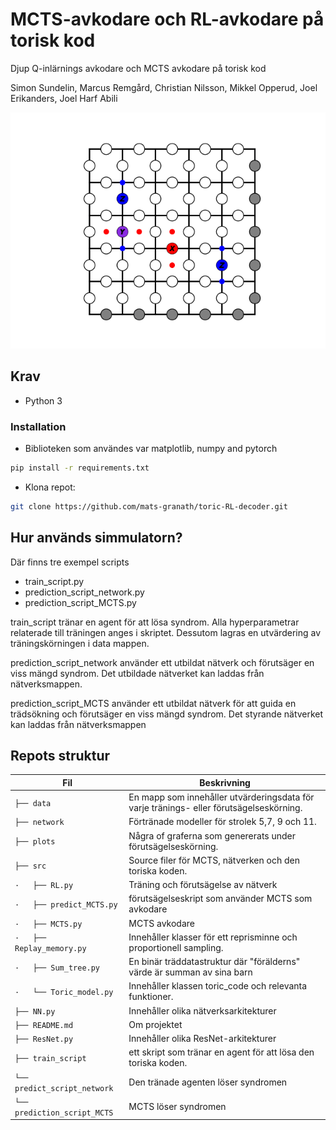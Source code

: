 # MCTS-avkodare och RL-avkodare på torisk kod

Djup Q-inlärnings avkodare och MCTS avkodare på torisk kod

Simon Sundelin, Marcus Remgård, Christian Nilsson, Mikkel Opperud, Joel Erikanders, Joel Harf Abili

![](docs/visual/toric_code_gif.gif)


## Krav 
- Python 3
 
### Installation 
- Biblioteken som användes var matplotlib, numpy and pytorch

```bash
pip install -r requirements.txt
```

- Klona repot:
```bash
git clone https://github.com/mats-granath/toric-RL-decoder.git
```

## Hur används simmulatorn?
Där finns tre exempel scripts
- train_script.py
- prediction_script_network.py
- prediction_script_MCTS.py

train_script tränar en agent för att lösa syndrom. Alla hyperparametrar relaterade till träningen anges i skriptet. Dessutom lagras en utvärdering av träningskörningen i data mappen.

prediction_script_network använder ett utbildat nätverk och förutsäger en viss mängd syndrom. Det utbildade nätverket kan laddas från nätverksmappen.

prediction_script_MCTS använder ett utbildat nätverk för att guida en trädsökning och förutsäger en viss mängd syndrom. Det styrande nätverket kan laddas från nätverksmappen


## Repots struktur

Fil | Beskrivning
----- | -----
`├── data` | En mapp som innehåller utvärderingsdata för varje tränings- eller förutsägelseskörning.
`├── network` | Förtränade modeller för strolek 5,7, 9 och 11.
`├── plots` | Några of graferna som genererats under förutsägelseskörning.
`├── src` | Source filer för MCTS, nätverken och den toriska koden.
`·   ├── RL.py` | Träning och förutsägelse av nätverk
`·   ├── predict_MCTS.py` | förutsägelseskript som använder MCTS som avkodare
`·   ├── MCTS.py` | MCTS avkodare
`·   ├── Replay_memory.py` | Innehåller klasser för ett reprisminne och proportionell sampling.
`·   ├── Sum_tree.py` | En binär träddatastruktur där "förälderns" värde är summan av sina barn
`·   └── Toric_model.py` | Innehåller klassen toric_code och relevanta funktioner.
`├── NN.py` | Innehåller olika nätverksarkitekturer
`├── README.md` | Om projektet
`├── ResNet.py` | Innehåller olika ResNet-arkitekturer
`├── train_script` | ett skript som tränar en agent för att lösa den toriska koden.
`└── predict_script_network` | Den tränade agenten löser syndromen
`└── prediction_script_MCTS` | MCTS löser syndromen

